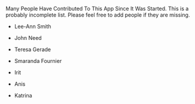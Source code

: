 Many People Have Contributed To This App Since It Was Started.
This is a probably incomplete list. Please feel free to add people if they are missing.

* Lee-Ann Smith
* John Need
* Teresa Gerade
* Smaranda Fournier


* Irit
* Anis
* Katrina
